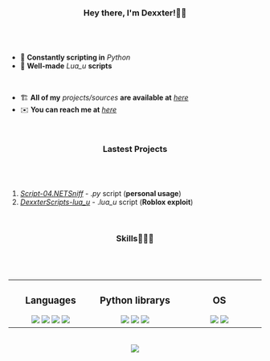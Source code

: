 ### <div align="center">Hey there, I'm Dexxter!👋🏻</div>

#
<br/>

- 🐍 **Constantly scripting in** _Python_
- 🔘 **Well-made** _Lua_u_ **scripts**

<br>

- 🏗 **All of my** _projects/sources_ **are available at** [_here_](https://github.com/DexxterGWM?tab=repositories)
- ✉️ **You can reach me at** [_here_](mailto:thedexxtergandc@gmail.com)

<br/>

### <div align="center">Lastest Projects</div>

#
<br/>

  1. [_Script-04.NETSniff_](https://github.com/DexxterGWM/Script-04.NETSniff) - ._py_ script (**personal usage**)
  2. [*DexxterScripts-lua_u*](https://github.com/DexxterGWM/DexxterScripts-lua_u) - .*lua_u* script (**Roblox exploit**)
  
<br/>

### <div align="center">Skills👨🏻‍💻</div>

#
<br/>

<div align="center">
  <table>
    <tr>
      <td valign="top" width="25%">

### <div align="center">Languages</div>
<div align="center">
          <a href="https://github.com/DexxterGWM"><img src="https://img.shields.io/badge/python-black?style=for-the-badge&logo=python"></a>
          <a href="https://github.com/DexxterGWM"><img src="https://img.shields.io/badge/javascript-black?style=for-the-badge&logo=javascript"></a>
          <a href="https://github.com/DexxterGWM"><img src="https://img.shields.io/badge/sql-black?style=for-the-badge&logo=mysql"></a>
          <a href="https://github.com/DexxterGWM"><img src="https://img.shields.io/badge/lua-black?style=for-the-badge&logo=lua"></a>
</div>
      </td>
      <td valign="top" width="25%">

### <div align="center">Python librarys</div>
<div align="center">
          <a href="https://github.com/DexxterGWM"><img src="https://img.shields.io/badge/pandas-black?style=for-the-badge&logo=pandas"></a>
          <a href="https://github.com/DexxterGWM"><img src="https://img.shields.io/badge/numpy-black?style=for-the-badge&logo=numpy"></a>
          <a href="https://github.com/DexxterGWM"><img src="https://img.shields.io/badge/django-black?style=for-the-badge&logo=django"></a>
</div>
      </td>
      <td valign="top" width="25%">

### <div align="center">OS</div>
<div align="center">
          <a href="https://github.com/DexxterGWM"><img src="https://img.shields.io/badge/Arch_Linux-black?style=for-the-badge&logo=ArchLinux"></a>
          <a href="https://github.com/DexxterGWM"><img src="https://img.shields.io/badge/Windows-black?style=for-the-badge&logo=Windows"></a>
</div>
      </td>
    </tr>
  </table>
</div>

<br/>

<div align="center">
  <a href="https://github.com/DexxterGWM">
    <img src="https://komarev.com/ghpvc/?username=DexxterGWM&&style=flat-square"/>
  </a>
</div>

<!--
              (`.          ,-,
              ` `.     ,;' /
               ` .  ,'/ .'
                 `. X /.'
       .-;--''--.._` ` ('
     .'           /    `
    ,          ` '    Q '
    ,         ,   `._    \
 ,.|         '     `-.;_'
 :  . `   ;   `  ` --,.._;
  ' `     ,  )   .'
     `._  , '   /_
        ; ,''-,;' ``-
         ``-..__``--`
-->
